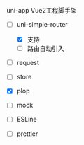 uni-app Vue2工程脚手架

- [ ] uni-simple-router

  - [X] 支持
  - [ ] 路由自动引入
- [ ] request
- [ ] store
- [X] plop
- [ ] mock
- [ ] ESLine
- [ ] prettier

